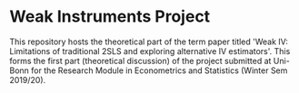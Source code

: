 # Weak Instruments Project
This repository hosts the theoretical part of the term paper titled 'Weak IV: Limitations of traditional 2SLS and exploring alternative IV estimators'. This forms the first part (theoretical discussion) of the project submitted at Uni-Bonn for the Research Module in Econometrics and Statistics (Winter Sem 2019/20).
